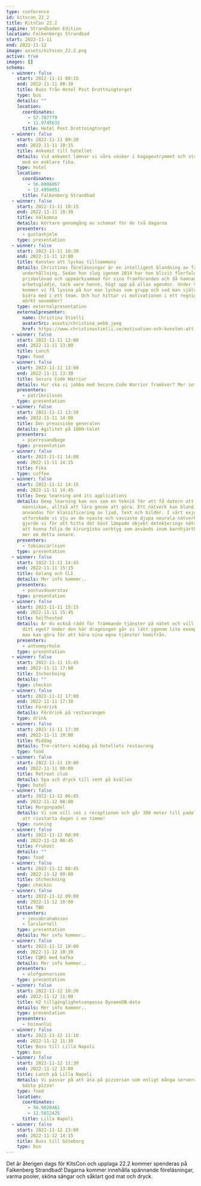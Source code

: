 ```yaml
---
type: conference
id: kitscon_22_2
title: KitsCon 22.2
tagLine: Strandbaden Edition
location: Falkenbergs Strandbad
start: 2022-11-11
end: 2022-11-12
image: assets/kitscon_22.2.png
active: true
images: []
schema:
  - winner: false
    start: 2022-11-11 08:15
    end: 2022-11-11 09:30
    title: Buss från Hotel Post Drottningtorget
    type: bus
    details: ""
    location:
      coordinates:
        - 57.707779
        - 11.9745632
      title: Hotel Post Drottningtorget
  - winner: false
    start: 2022-11-11 09:30
    end: 2022-11-11 10:15
    title: Ankomst till hotellet
    details: V﻿id ankomst lämnar vi våra väskor i bagageutrymmet och startar dagen
      med en enklare fika.
    type: hotel
    location:
      coordinates:
        - 56.8886067
        - 12.4956051
      title: Falkenberg Strandbad
  - winner: false
    start: 2022-11-11 10:15
    end: 2022-11-11 10:30
    title: Välkomna
    details: Kortare genomgång av schemat för de två dagarna
    presenters:
      - gustavhjelm
    type: presentation
  - winner: false
    start: 2022-11-11 10:30
    end: 2022-11-11 12:00
    title: Konsten att lyckas tillsammans
    details: Christinas föreläsningar är en intelligent blandning av fakta och
      underhållning. Sedan hon slog igenom 2014 har hon blivit flerfaldigt
      prisbelönad och uppmärksammad för sina framföranden och då hamnade
      arbetsglädje, tack vare henne, högt upp på allas agendor. Under 90 minuter
      kommer vi få lyssna på hur man lyckas som grupp och vad man själv kan
      bidra med i ett team. Och hur hittar vi motivationen i ett regnigt och
      mörkt november?
    type: externalpresentation
    externalpresenter:
      name: Christina Stielli
      avatarSrc: assets/christina_webb.jpeg
      href: https://www.christinastielli.se/motivation-och-konsten-att-lyckas-tillsammans
  - winner: false
    start: 2022-11-11 12:00
    end: 2022-11-11 13:00
    title: Lunch
    type: food
  - winner: false
    start: 2022-11-11 13:00
    end: 2022-11-11 13:30
    title: Secure Code Warrior
    details: H﻿ur ska vi jobba med Secure Code Warrior framöver? Mer info kommer..
    presenters:
      - patriknilsson
    type: presentation
  - winner: false
    start: 2022-11-11 13:30
    end: 2022-11-11 14:00
    title: Den preussiske generalen
    details: Agilitet på 1800-talet
    presenters:
      - pierresandboge
    type: presentation
  - winner: false
    start: 2022-11-11 14:00
    end: 2022-11-11 14:15
    title: Fika
    type: coffee
  - winner: false
    start: 2022-11-11 14:15
    end: 2022-11-11 14:45
    title: Deep learning and its applications
    details: Deep learning kan ses som en teknik för att få datorn att efterlikna
      människan, alltså att lära genom att göra. Ett nätverk kan bland annat
      användas för klassificering av ljud, text och bilder. I vårt exjobb
      utforskade vi sju av de nyaste och vassaste djupa neurala nätverken. Detta
      gjorde vi för att hitta det bäst lämpade objekt detekterings nätverket för
      att kunna följa de kirurgiska verktyg som används inom barnhjärtkirurgi,
      mer om detta senare.
    presenters:
      - tobiascarlsson
    type: presentation
  - winner: false
    start: 2022-11-11 14:45
    end: 2022-11-11 15:15
    title: Golang och CLI
    details: M﻿er info kommer..
    presenters:
      - pontusdoverstav
    type: presentation
  - winner: false
    start: 2022-11-11 15:15
    end: 2022-11-11 15:45
    title: Selfhosted
    details: Är du också rädd för främmande tjänster på nätet och vill hellre hosta
      ditt eget? Under den här dragningen går vi lätt igenom lite exempel på hur
      man kan göra för att köra sina egna tjänster hemifrån.
    presenters:
      - antonmyrholm
    type: presentation
  - winner: false
    start: 2022-11-11 15:45
    end: 2022-11-11 17:00
    title: Incheckning
    details: ""
    type: checkin
  - winner: false
    start: 2022-11-11 17:00
    end: 2022-11-11 17:30
    title: Fördrink
    details: F﻿ördrink på restaurangen
    type: drink
  - winner: false
    start: 2022-11-11 17:30
    end: 2022-11-11 19:00
    title: Middag
    details: T﻿re-rätters middag på hotellets restaurang
    type: food
  - winner: false
    start: 2022-11-11 19:00
    end: 2022-11-11 00:00
    title: Retreat club
    details: S﻿pa och dryck till sent på kvällen
    type: hotel
  - winner: false
    start: 2022-11-12 06:45
    end: 2022-11-12 08:00
    title: Morgonpadel
    details: V﻿i som vill ses i receptionen och går 300 meter till padelhallen för
      att rivstarta dagen i en timme!
    type: running
  - winner: false
    start: 2022-11-12 08:00
    end: 2022-11-12 08:45
    title: Frukost
    details: ""
    type: food
  - winner: false
    start: 2022-11-12 08:45
    end: 2022-11-12 09:00
    title: Utcheckning
    type: checkin
  - winner: false
    start: 2022-11-12 09:00
    end: 2022-11-12 10:00
    title: TBD
    presenters:
      - jensabrahamsson
      - larslornell
    type: presentation
    details: M﻿er info kommer..
  - winner: false
    start: 2022-11-12 10:00
    end: 2022-11-12 10:30
    title: CQRS med kafka
    details: M﻿er info kommer..
    presenters:
      - olofgunnarsson
    type: presentation
  - winner: false
    start: 2022-11-12 10:30
    end: 2022-11-12 11:00
    title: H2 tillgänglighetsanpassa DynamoDB-data
    details: M﻿er info kommer..
    type: presentation
    presenters:
      - hoimanlui
  - winner: false
    start: 2022-11-12 11:10
    end: 2022-11-12 11:30
    title: Buss till Lilla Napoli
    type: bus
  - winner: false
    start: 2022-11-12 11:30
    end: 2022-11-12 13:00
    title: Lunch på Lilla Napoli
    details: V﻿i passar på att äta på pizzerian som enligt många serverar Sveriges
      bästa pizza!
    type: food
    location:
      coordinates:
        - 56.9020461
        - 12.5012425
      title: Lilla Napoli
  - winner: false
    start: 2022-11-12 13:00
    end: 2022-11-12 14:15
    title: Buss till Göteborg
    type: bus
---
```

Det är återigen dags för KitsCon och upplaga 22.2 kommer spenderas på Falkenberg Strandbad! Dagarna kommer innehålla spännande föreläsningar, varma pooler, sköna sängar och såklart god mat och dryck.
